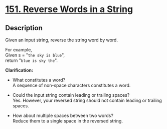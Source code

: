 # [151. Reverse Words in a String](https://leetcode.com/problems/reverse-words-in-a-string/description/)

## Description

Given an input string, reverse the string word by word.

For example,    
Given s = "`the sky is blue`",    
return "`blue is sky the`".

**Clarification:**
* What constitutes a word?    
A sequence of non-space characters constitutes a word.

* Could the input string contain leading or trailing spaces?    
Yes. However, your reversed string should not contain leading or trailing spaces.

* How about multiple spaces between two words?    
Reduce them to a single space in the reversed string.
